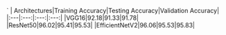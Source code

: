` | Architectures|Training Accuracy|Testing Accuracy|Validation Accuracy|
|:---|:---:|:---:|:---:|
|VGG16|92.18|91.33|91.78|
|ResNet50|96.02|95.41|95.53|
|EfficientNetV2|96.06|95.53|95.83|

